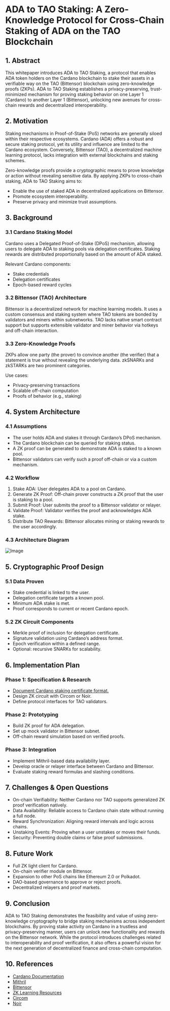 <h1>ADA to TAO Staking: A Zero-Knowledge Protocol for Cross-Chain Staking of ADA on the TAO Blockchain</h1>

<h2>1. Abstract</h2>
<p>This whitepaper introduces ADA to TAO Staking, a protocol that enables ADA token holders on the Cardano blockchain to stake their assets in a verifiable way on the TAO (Bittensor) blockchain using zero-knowledge proofs (ZKPs). ADA to TAO Staking establishes a privacy-preserving, trust-minimized mechanism for proving staking behavior on one Layer 1 (Cardano) to another Layer 1 (Bittensor), unlocking new avenues for cross-chain rewards and decentralized interoperability.</p>

<h2>2. Motivation</h2>
<p>Staking mechanisms in Proof-of-Stake (PoS) networks are generally siloed within their respective ecosystems. Cardano (ADA) offers a robust and secure staking protocol, yet its utility and influence are limited to the Cardano ecosystem. Conversely, Bittensor (TAO), a decentralized machine learning protocol, lacks integration with external blockchains and staking schemes.</p>
<p>Zero-knowledge proofs provide a cryptographic means to prove knowledge or action without revealing sensitive data. By applying ZKPs to cross-chain staking, ADA to TAO Staking aims to:</p>
<ul>
  <li>Enable the use of staked ADA in decentralized applications on Bittensor.</li>
  <li>Promote ecosystem interoperability.</li>
  <li>Preserve privacy and minimize trust assumptions.</li>
</ul>

<h2>3. Background</h2>

<h3>3.1 Cardano Staking Model</h3>
<p>Cardano uses a Delegated Proof-of-Stake (DPoS) mechanism, allowing users to delegate ADA to staking pools via delegation certificates. Staking rewards are distributed proportionally based on the amount of ADA staked.</p>
<p>Relevant Cardano components:</p>
<ul>
  <li>Stake credentials</li>
  <li>Delegation certificates</li>
  <li>Epoch-based reward cycles</li>
</ul>

<h3>3.2 Bittensor (TAO) Architecture</h3>
<p>Bittensor is a decentralized network for machine learning models. It uses a custom consensus and staking system where TAO tokens are bonded by validators and miners within subnetworks. TAO lacks native smart contract support but supports extensible validator and miner behavior via hotkeys and off-chain interaction.</p>

<h3>3.3 Zero-Knowledge Proofs</h3>
<p>ZKPs allow one party (the prover) to convince another (the verifier) that a statement is true without revealing the underlying data. zkSNARKs and zkSTARKs are two prominent categories.</p>
<p>Use cases:</p>
<ul>
  <li>Privacy-preserving transactions</li>
  <li>Scalable off-chain computation</li>
  <li>Proofs of behavior (e.g., staking)</li>
</ul>

<h2>4. System Architecture</h2>

<h3>4.1 Assumptions</h3>
<ul>
  <li>The user holds ADA and stakes it through Cardano’s DPoS mechanism.</li>
  <li>The Cardano blockchain can be queried for staking status.</li>
  <li>A ZK proof can be generated to demonstrate ADA is staked to a known pool.</li>
  <li>Bittensor validators can verify such a proof off-chain or via a custom mechanism.</li>
</ul>

<h3>4.2 Workflow</h3>
<ol>
  <li>Stake ADA: User delegates ADA to a pool on Cardano.</li>
  <li>Generate ZK Proof: Off-chain prover constructs a ZK proof that the user is staking to a pool.</li>
  <li>Submit Proof: User submits the proof to a Bittensor validator or relayer.</li>
  <li>Validate Proof: Validator verifies the proof and acknowledges ADA stake.</li>
  <li>Distribute TAO Rewards: Bittensor allocates mining or staking rewards to the user accordingly.</li>
</ol>

<h3>4.3 Architecture Diagram</h3>
<img src="https://github-production-user-asset-6210df.s3.amazonaws.com/141919081/451331921-230b1e23-7c21-49b7-8324-5eddf114a15c.png?X-Amz-Algorithm=AWS4-HMAC-SHA256&X-Amz-Credential=AKIAVCODYLSA53PQK4ZA%2F20250604%2Fus-east-1%2Fs3%2Faws4_request&X-Amz-Date=20250604T103521Z&X-Amz-Expires=300&X-Amz-Signature=7dab02c7afc22b2a04f502ac1e72927700b86850ba94823303d8c512480414c5&X-Amz-SignedHeaders=host" alt="Image"/>

<h2>5. Cryptographic Proof Design</h2>

<h3>5.1 Data Proven</h3>
<ul>
  <li>Stake credential is linked to the user.</li>
  <li>Delegation certificate targets a known pool.</li>
  <li>Minimum ADA stake is met.</li>
  <li>Proof corresponds to current or recent Cardano epoch.</li>
</ul>

<h3>5.2 ZK Circuit Components</h3>
<ul>
  <li>Merkle proof of inclusion for delegation certificate.</li>
  <li>Signature validation using Cardano’s address format.</li>
  <li>Epoch verification within a defined range.</li>
  <li>Optional: recursive SNARKs for scalability.</li>
</ul>

<h2>6. Implementation Plan</h2>

<h3>Phase 1: Specification & Research</h3>
<ul>
  <li><a href="https://cardanoproject.blog/2025/06/04/ada-to-tao-staking-guide-cardano-certificate-format-for-bittensor/">Document Cardano staking certificate format.</a></li>
  <li>Design ZK circuit with Circom or Noir.</li>
  <li>Define protocol interfaces for TAO validators.</li>
</ul>

<h3>Phase 2: Prototyping</h3>
<ul>
  <li>Build ZK proof for ADA delegation.</li>
  <li>Set up mock validator in Bittensor subnet.</li>
  <li>Off-chain reward simulation based on verified proofs.</li>
</ul>

<h3>Phase 3: Integration</h3>
<ul>
  <li>Implement Mithril-based data availability layer.</li>
  <li>Develop oracle or relayer interface between Cardano and Bittensor.</li>
  <li>Evaluate staking reward formulas and slashing conditions.</li>
</ul>

<h2>7. Challenges & Open Questions</h2>
<ul>
  <li>On-chain Verifiability: Neither Cardano nor TAO supports generalized ZK proof verification natively.</li>
  <li>Data Availability: Reliable access to Cardano chain state without running a full node.</li>
  <li>Reward Synchronization: Aligning reward intervals and logic across chains.</li>
  <li>Unstaking Events: Proving when a user unstakes or moves their funds.</li>
  <li>Security: Preventing double claims or false proof submissions.</li>
</ul>

<h2>8. Future Work</h2>
<ul>
  <li>Full ZK light client for Cardano.</li>
  <li>On-chain verifier module on Bittensor.</li>
  <li>Expansion to other PoS chains like Ethereum 2.0 or Polkadot.</li>
  <li>DAO-based governance to approve or reject proofs.</li>
  <li>Decentralized relayers and proof markets.</li>
</ul>

<h2>9. Conclusion</h2>
<p>ADA to TAO Staking demonstrates the feasibility and value of using zero-knowledge cryptography to bridge staking mechanisms across independent blockchains. By proving stake activity on Cardano in a trustless and privacy-preserving manner, users can unlock new functionality and rewards on the Bittensor network. While the protocol introduces challenges related to interoperability and proof verification, it also offers a powerful vision for the next generation of decentralized finance and cross-chain computation.</p>

<h2>10. References</h2>
<ul>
  <li><a href="https://docs.cardano.org/">Cardano Documentation</a></li>
  <li><a href="https://mithril.network/">Mithril</a></li>
  <li><a href="https://docs.bittensor.com/">Bittensor</a></li>
  <li><a href="https://zk-learning.org/">ZK Learning Resources</a></li>
  <li><a href="https://docs.circom.io/">Circom</a></li>
  <li><a href="https://noir-lang.org/">Noir</a></li>
</ul>

